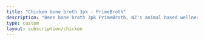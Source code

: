```yaml
---
title: "Chicken bone broth 3pk - PrimeBroth"
description: "Been bone broth 3pk PrimeBroth, NZ's animal based wellness drink"
type: custom
layout: subscription/chicken
---
```



